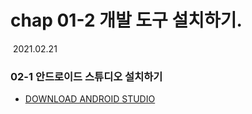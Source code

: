 # chap 01-2 개발 도구 설치하기.

​																																											2021.02.21



### 02-1 안드로이드 스튜디오 설치하기

* [DOWNLOAD ANDROID STUDIO](https://developer.android.com/studio)